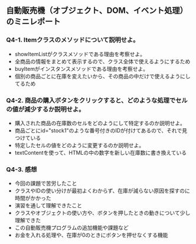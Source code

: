 ## 自動販売機（オブジェクト、DOM、イベント処理）のミニレポート
### Q4-1. Itemクラスのメソッドについて説明せよ。
* showItemListがクラスメソッドである理由を考察せよ。
* 全商品の情報をまとめて表示するので、クラス全体で使えるようにするため
* buyItemがインスタンスメソッドである理由を考察せよ。
* 個別の商品ごとに在庫を変えたいから、その商品の中だけで使えるようにしてるため
### Q4-2. 商品の購入ボタンをクリックすると、どのような処理でセルの値が減少するか説明せよ。
* 購入された商品の在庫数のセルをどのようにして特定するのか説明せよ。
* 商品ごとにid="stock1"のような番号付きのIDが付けてあるので、それで見つけている
* 特定したセルの値をどのように変更するのか説明せよ。
* textContentを使って、HTMLの中の数字を新しい在庫数に書き換えている
### Q4-3. 感想
* 今回の課題で苦労したこと
* クラスやIDの使い分けが最初よくわからず、在庫が減らない原因を探すのに時間がかかった
* 演習を通して理解できたこと
* クラスやオブジェクトの使い方や、ボタンを押したときの動きについて少し理解できた
* この自動販売機プログラムの追加機能や課題など
* お金を入れる処理や、在庫が0のときにボタンを押せなくする機能
